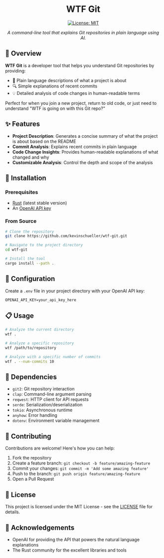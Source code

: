 <div align="center">

# WTF Git

[![License: MIT](https://img.shields.io/badge/License-MIT-blue.svg)](https://opensource.org/licenses/MIT)

_A command-line tool that explains Git repositories in plain language using AI._

</div>

## 📖 Overview

**WTF Git** is a developer tool that helps you understand Git repositories by providing:

- 📝 Plain language descriptions of what a project is about
- 🔍 Simple explanations of recent commits
- 💡 Detailed analysis of code changes in human-readable terms

Perfect for when you join a new project, return to old code, or just need to understand "WTF is going on with this Git repo?"

## ✨ Features

- **Project Description**: Generates a concise summary of what the project is about based on the README
- **Commit Analysis**: Explains recent commits in plain language
- **Code Change Insights**: Provides human-readable explanations of what changed and why
- **Customizable Analysis**: Control the depth and scope of the analysis

## 🚀 Installation

### Prerequisites

- [Rust](https://www.rust-lang.org/tools/install) (latest stable version)
- An [OpenAI API key](https://platform.openai.com/account/api-keys)

### From Source

```bash
# Clone the repository
git clone https://github.com/kevinschueller/wtf-git.git

# Navigate to the project directory
cd wtf-git

# Install the tool
cargo install --path .
```

## 🔧 Configuration

Create a `.env` file in your project directory with your OpenAI API key:

```
OPENAI_API_KEY=your_api_key_here
```

## 📋 Usage

```bash
# Analyze the current directory
wtf .

# Analyze a specific repository
wtf /path/to/repository

# Analyze with a specific number of commits
wtf . --num-commits 10
```

## 🧩 Dependencies

- `git2`: Git repository interaction
- `clap`: Command-line argument parsing
- `reqwest`: HTTP client for API requests
- `serde`: Serialization/deserialization
- `tokio`: Asynchronous runtime
- `anyhow`: Error handling
- `dotenv`: Environment variable management

## 🤝 Contributing

Contributions are welcome! Here's how you can help:

1. Fork the repository
2. Create a feature branch: `git checkout -b feature/amazing-feature`
3. Commit your changes: `git commit -m 'Add some amazing feature'`
4. Push to the branch: `git push origin feature/amazing-feature`
5. Open a Pull Request

## 📄 License

This project is licensed under the MIT License - see the [LICENSE](LICENSE) file for details.

## 🙏 Acknowledgements

- OpenAI for providing the API that powers the natural language explanations
- The Rust community for the excellent libraries and tools
